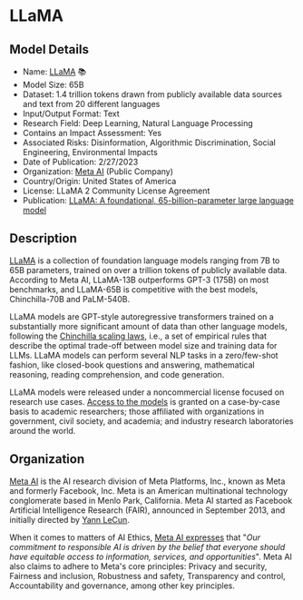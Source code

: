 # LLaMA

## Model Details

- Name: [LLaMA](https://ai.facebook.com/blog/large-language-model-llama-meta-ai/) 📚
- Model Size: 65B
- Dataset: 1.4 trillion tokens drawn from publicly available data sources and text from 20 different languages
- Input/Output Format: Text
- Research Field: Deep Learning, Natural Language Processing
- Contains an Impact Assessment: Yes
- Associated Risks: Disinformation, Algorithmic Discrimination, Social Engineering, Environmental Impacts
- Date of Publication: 2/27/2023
- Organization: [Meta AI](https://ai.meta.com/) (Public Company)
- Country/Origin: United States of America
- License: LLaMA 2 Community License Agreement
- Publication: [LLaMA: A foundational, 65-billion-parameter large language model](https://arxiv.org/abs/2302.13971)

## Description

[LLaMA](https://ai.meta.com/blog/large-language-model-llama-meta-ai/) is a collection of foundation language models ranging from 7B to 65B parameters, trained on over a trillion tokens of publicly available data. According to Meta AI, LLaMA-13B outperforms GPT-3 (175B) on most benchmarks, and LLaMA-65B is competitive with the best models, Chinchilla-70B and PaLM-540B.

LLaMA models are GPT-style autoregressive transformers trained on a substantially more significant amount of data than other language models, following the [Chinchilla scaling laws](https://arxiv.org/abs/2203.15556), i.e., a set of empirical rules that describe the optimal trade-off between model size and training data for LLMs. LLaMA models can perform several NLP tasks in a zero/few-shot fashion, like closed-book questions and answering, mathematical reasoning, reading comprehension, and code generation.

LLaMA models were released under a noncommercial license focused on research use cases. [Access to the models](https://docs.google.com/forms/d/e/1FAIpQLSfqNECQnMkycAp2jP4Z9TFX0cGR4uf7b_fBxjY_OjhJILlKGA/viewform) is granted on a case-by-case basis to academic researchers; those affiliated with organizations in government, civil society, and academia; and industry research laboratories around the world.

## Organization

[Meta AI](https://ai.facebook.com/) is the AI research division of Meta Platforms, Inc., known as Meta and formerly Facebook, Inc. Meta is an American multinational technology conglomerate based in Menlo Park, California. Meta AI started as Facebook Artificial Intelligence Research (FAIR), announced in September 2013, and initially directed by [Yann LeCun](https://en.wikipedia.org/wiki/Yann_LeCun "Yann LeCun").  
  
When it comes to matters of AI Ethics, [Meta AI expresses](https://ai.meta.com/about/) that "_Our commitment to responsible AI is driven by the belief that everyone should have equitable access to information, services, and opportunities_". Meta AI also claims to adhere to Meta's core principles: Privacy and security, Fairness and inclusion, Robustness and safety, Transparency and control, Accountability and governance, among other key principles.
